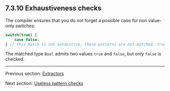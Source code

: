 ## 7.3.10 Exhaustiveness checks

The compiler ensures that you do not forget a possible case for non value-only switches:

```haxe
switch(true) {
    case false:
} // This match is not exhaustive, these patterns are not matched: true
```

The matched type `Bool` admits two values `true` and `false`, but only `false` is checked.

---

Previous section: [Extractors](7.3.9-Extractors.md)

Next section: [Useless pattern checks](7.3.11-Useless_pattern_checks.md)
